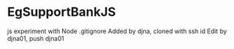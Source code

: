 # EgSupportBankJS
js experiment
with Node .gitignore
Added by djna, cloned with ssh id
Edit by djna01, push djna01
